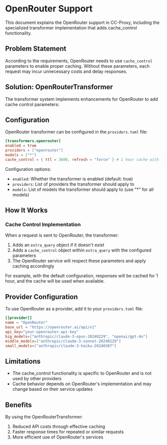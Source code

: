 # OpenRouter Support

This document explains the OpenRouter support in CC-Proxy, including the specialized transformer implementation that adds cache_control functionality.

## Problem Statement

According to the requirements, OpenRouter needs to use `cache_control` parameters to enable proper caching. Without these parameters, each request may incur unnecessary costs and delay responses.

## Solution: OpenRouterTransformer

The transformer system implements enhancements for OpenRouter to add cache control parameters:

## Configuration

OpenRouter transformer can be configured in the `providers.toml` file:

```toml
[transformers.openrouter]
enabled = true
providers = ["openrouter"]
models = ["*"]
cache_control = { ttl = 3600, refresh = "force" } # 1 hour cache with forced refresh
```

Configuration options:
- `enabled`: Whether the transformer is enabled (default: true)
- `providers`: List of providers the transformer should apply to
- `models`: List of models the transformer should apply to (use "*" for all models)

## How It Works

### Cache Control Implementation

When a request is sent to OpenRouter, the transformer:

1. Adds an `extra_query` object if it doesn't exist
2. Adds a `cache_control` object within `extra_query` with the configured parameters
3. The OpenRouter service will respect these parameters and apply caching accordingly

For example, with the default configuration, responses will be cached for 1 hour, and the cache will be used when available.

## Provider Configuration

To use OpenRouter as a provider, add it to your `providers.toml` file:

```toml
[[provider]]
name = "OpenRouter"
base_url = "https://openrouter.ai/api/v1"
api_key="your-openrouter-api-key"
big_models=["anthropic/claude-3-opus-20240229", "openai/gpt-4o"]
middle_models=["anthropic/claude-3-sonnet-20240229"]
small_models=["anthropic/claude-3-haiku-20240307"]
```

## Limitations

- The cache_control functionality is specific to OpenRouter and is not used by other providers
- Cache behavior depends on OpenRouter's implementation and may change based on their service updates

## Benefits

By using the OpenRouterTransformer:

1. Reduced API costs through effective caching
2. Faster response times for repeated or similar requests
3. More efficient use of OpenRouter's services
